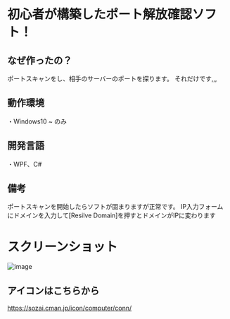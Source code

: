 # 初心者が構築したポート解放確認ソフト！

## なぜ作ったの？
ポートスキャンをし、相手のサーバーのポートを探ります。
それだけです,,,

## 動作環境
・Windows10 ~ のみ

 ## 開発言語
 ・WPF、C#

 ## 備考
 ポートスキャンを開始したらソフトが固まりますが正常です。
 IP入力フォームにドメインを入力して[Resilve Domain]を押すとドメインがIPに変わります

# スクリーンショット
 ![image](https://github.com/user-attachments/assets/7a8fe041-0a5d-4c47-ab6c-c45c6e1693c2)

## アイコンはこちらから
https://sozai.cman.jp/icon/computer/conn/

